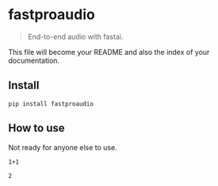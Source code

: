 # fastproaudio
> End-to-end audio with fastai.


This file will become your README and also the index of your documentation.

## Install

`pip install fastproaudio`

## How to use

Not ready for anyone else to use.

```
1+1
```




    2


